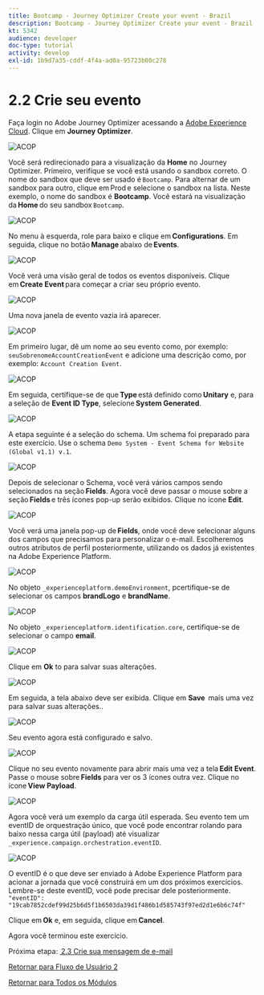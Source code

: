 ```yaml
---
title: Bootcamp - Journey Optimizer Create your event - Brazil
description: Bootcamp - Journey Optimizer Create your event - Brazil
kt: 5342
audience: developer
doc-type: tutorial
activity: develop
exl-id: 1b9d7a35-cddf-4f4a-ad0a-95723b00c278
---
```

# 2.2 Crie seu evento

Faça login no Adobe Journey Optimizer acessando a [Adobe Experience Cloud](https://experience.adobe.com). Clique em **Journey Optimizer**.

![ACOP](./images/acophome.png)

Você será redirecionado para a visualização da **Home** no Journey Optimizer. Primeiro, verifique se você está usando o sandbox correto. O nome do sandbox que deve ser usado é `Bootcamp`. Para alternar de um sandbox para outro, clique em Prod e selecione o sandbox na lista. Neste exemplo, o nome do sandbox é **Bootcamp**. Você estará na visualização da **Home** do seu sandbox `Bootcamp`. 

![ACOP](./images/acoptriglp.png)

No menu à esquerda, role para baixo e clique em **Configurations**. Em seguida, clique no botão **Manage** abaixo de **Events**. 

![ACOP](./images/acopmenu.png)

Você verá uma visão geral de todos os eventos disponíveis. Clique em **Create Event** para começar a criar seu próprio evento. 

![ACOP](./images/emptyevent.png)

Uma nova janela de evento vazia irá aparecer.

![ACOP](./images/emptyevent1.png)

Em primeiro lugar, dê um nome ao seu evento como, por exemplo: `seuSobrenomeAccountCreationEvent` e adicione uma descrição como, por exemplo: `Account Creation Event`.

![ACOP](./images/eventdescription.png)

Em seguida, certifique-se de que **Type** está definido como **Unitary** e, para a seleção de **Event ID Type**, selecione **System Generated**. 

![ACOP](./images/eventidtype.png)

A etapa seguinte é a seleção do schema. Um schema foi preparado para este exercício. Use o schema `Demo System - Event Schema for Website (Global v1.1) v.1`.

![ACOP](./images/eventschema.png)

Depois de selecionar o Schema, você verá vários campos sendo selecionados na seção **Fields**. Agora você deve passar o mouse sobre a seção **Fields** e três ícones pop-up serão exibidos. Clique no ícone **Edit**. 

![ACOP](./images/eventpayload.png)

Você verá uma janela pop-up de **Fields**, onde você deve selecionar alguns dos campos que precisamos para personalizar o e-mail. Escolheremos outros atributos de perfil posteriormente, utilizando os dados já existentes na Adobe Experience Platform. 

![ACOP](./images/eventfields.png)

No objeto `_experienceplatform.demoEnvironment`, pcertifique-se de selecionar os campos **brandLogo** e **brandName**.

![ACOP](./images/eventpayloadbr.png)

No objeto `_experienceplatform.identification.core`, certifique-se de selecionar o campo **email**.

![ACOP](./images/eventpayloadbrid.png)

Clique em **Ok** to para salvar suas alterações.

![ACOP](./images/saveok.png)

Em seguida, a tela abaixo deve ser exibida. Clique em **Save**  mais uma vez para salvar suas alterações..

![ACOP](./images/eventsave.png)

Seu evento agora está configurado e salvo.

![ACOP](./images/eventdone.png)

Clique no seu evento novamente para abrir mais uma vez a tela **Edit Event**. Passe o mouse sobre **Fields** para ver os 3 ícones outra vez. Clique no ícone **View Payload**. 

![ACOP](./images/viewevent.png)

Agora você verá um exemplo da carga útil esperada. 
Seu evento tem um eventID de orquestração único, que você pode encontrar rolando para baixo nessa carga útil (payload) até visualizar `_experience.campaign.orchestration.eventID`.

![ACOP](./images/payloadeventID.png)

O eventID é o que deve ser enviado à Adobe Experience Platform para acionar a jornada que você construirá em um dos próximos exercícios. Lembre-se deste eventID, você pode precisar dele posteriormente.
`"eventID": "19cab7852cdef99d25b6d5f1b6503da39d1f486b1d585743f97ed2d1e6b6c74f"`

Clique em **Ok** e, em seguida, clique em **Cancel**. 

Agora você terminou este exercício. 

Próxima etapa: [ 2.3 Crie sua mensagem de e-mail](./ex3.md)

[Retornar para Fluxo de Usuário 2](./uc2.md)

[Retornar para Todos os Módulos](../../overview.md)
